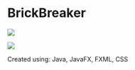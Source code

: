 # BrickBreaker

![](https://user-images.githubusercontent.com/60593060/103707310-3ab18080-4f63-11eb-93c7-fcbc2b83ed91.png)

![](https://user-images.githubusercontent.com/60593060/103707318-3dac7100-4f63-11eb-9683-e311af250c76.png)

Created using:
Java, JavaFX, FXML, CSS
